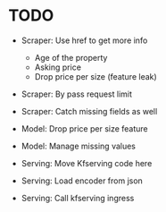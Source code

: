 # TODO
* Scraper: Use href to get more info
  - Age of the property
  - Asking price
  - Drop price per size (feature leak) 
  
* Scraper: By pass request limit
* Scraper: Catch missing fields as well

* Model: Drop price per size feature
* Model: Manage missing values

* Serving: Move Kfserving code here
* Serving: Load encoder from json
* Serving: Call kfserving ingress
 